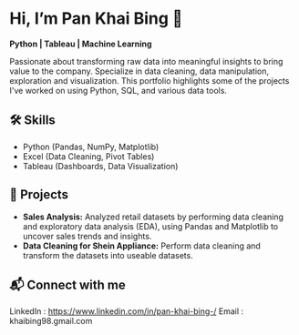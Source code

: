 # Hi, I’m Pan Khai Bing 👋

**Python | Tableau | Machine Learning**

Passionate about transforming raw data into meaningful insights to bring value to the company. Specialize in data cleaning, data manipulation, exploration and visualization. 
This portfolio highlights some of the projects I've worked on using Python, SQL, and various data tools.

## 🛠 Skills
- Python (Pandas, NumPy, Matplotlib)
- Excel (Data Cleaning, Pivot Tables)
- Tableau (Dashboards, Data Visualization)

## 📂 Projects
- **Sales Analysis:** Analyzed retail datasets by performing data cleaning and exploratory data analysis (EDA), using Pandas and Matplotlib to uncover sales trends and insights.
- **Data Cleaning for Shein Appliance:**  Perform data cleaning and transform the datasets into useable datasets.

## 📬 Connect with me
LinkedIn : https://www.linkedin.com/in/pan-khai-bing-/
   Email : khaibing98.gmail.com






<!---
PanKhaiBing/PanKhaiBing is a ✨ special ✨ repository because its `README.md` (this file) appears on your GitHub profile.
You can click the Preview link to take a look at your changes.
--->
